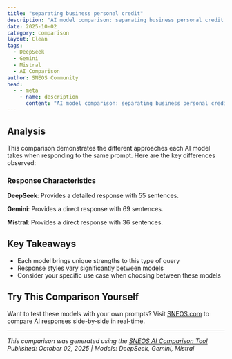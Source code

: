 ```yaml
---
title: "separating business personal credit"
description: "AI model comparison: separating business personal credit..."
date: 2025-10-02
category: comparison
layout: Clean
tags:
  - DeepSeek
  - Gemini
  - Mistral
  - AI Comparison
author: SNEOS Community
head:
  - - meta
    - name: description
      content: "AI model comparison: separating business personal credit..."
---
```


<ChatComparison
  title="separating business personal credit"
  prompt="separating business personal credit"
  :responses='{"DeepSeek": "Of course. This is one of the most critical steps for any business owner, especially for those with LLCs or corporations. Separating your personal and business credit is fundamental to protecting your personal assets and building a credible, scalable business.\n\nHere\u2019s a comprehensive guide on why it\u0027s important and how to do it.\n\n---\n\n### Why It\u0027s Absolutely Crucial to Separate Credit\n\n1. **Personal Asset Protection (The #1 Reason):**\n * If you operate as a **Sole Proprietorship or General Partnership**, there is no legal separation between you and your business. If your business is sued or can\u0027t pay its debts, your personal assets (house, car, personal savings) are at risk.\n * If you have an **LLC or Corporation**, mixing finances is called \u0022piercing the corporate veil.\u0022 A court can hold you personally liable for business debts, defeating the entire purpose of having the business structure.\n\n2. **Build Business Credit History:**\n * Just like a personal credit score, a strong business credit profile (with Dun \u0026 Bradstreet, Experian Business, and Equifax Business) allows you to:\n * Get better interest rates and terms on loans and lines of credit.\n * Secure higher credit limits.\n * Build credibility with suppliers and vendors.\n\n3. **Professionalism and Credibility:**\n * Paying with a check or credit card in your business\u0027s name looks far more professional than using a personal card. It signals that you are a serious, established entity.\n\n4. **Simplify Accounting and Taxes:**\n * Mixing finances is a bookkeeping nightmare. Separating them makes it easy to track business expenses, prepare for taxes, and qualify for deductions without sifting through personal transactions.\n\n---\n\n### How to Separate Your Business and Personal Credit: A Step-by-Step Plan\n\n#### Step 1: Establish a Legal Business Entity\n\nThis is the foundational step. Stop operating as a Sole Proprietorship.\n\n* **Form an LLC (Limited Liability Company) or Corporation (S-Corp or C-Corp):**\n * **LLC** is the most popular choice for small to medium-sized businesses due to its simplicity and flexibility.\n * These structures create a legal \u0022wall\u0022 between you and your business.\n\n#### Step 2: Get an Employer Identification Number (EIN)\n\n* Think of this as a **Social Security Number for your business**.\n* It\u0027s free to get from the IRS and is used to open business bank accounts, apply for business credit, and file business taxes.\n* You will use your EIN instead of your SSN on all business-related applications.\n\n#### Step 3: Open a Dedicated Business Bank Account\n\n* This is non-negotiable. As soon as you have your EIN and business formation documents, open a checking account in your business\u0027s legal name.\n* **Route all business income and expenses through this account.** Do not pay for business expenses from your personal account or deposit customer checks into your personal account.\n\n#### Step 4: Get a Business Credit Card\n\n* Use your EIN and business bank account details to apply for a business credit card.\n* Even if you are personally required to guarantee the card (which is very common for new businesses), using it properly will start building your business credit history.\n* **Use this card for all business purchases.** This simplifies expense tracking and helps build your business credit profile.\n\n#### Step 5: Establish a Business Address and Phone Number\n\n* Get a dedicated phone number for your business and list it consistently everywhere.\n* Use a physical business address (can be your office, a PO Box, or a virtual office) that is different from your home address. This reinforces the separation.\n\n#### Step 6: Build a Business Credit Profile with Vendors\n\nStart with \u0022trade credit\u0022 with vendors who report your payment history to business credit bureaus.\n\n1. **Get a D-U-N-S Number:** This is a unique identifier from Dun \u0026 Bradstreet (D\u0026B), the most prominent business credit bureau. It\u0027s free to get.\n2. **Start with Net-30 Accounts:** These are vendors that allow you to buy now and pay within 30 days. They often have easier approval processes.\n * **Examples:** Uline, Grainger, Quill, Summa Office Supplies.\n * Make small purchases, pay them off early or on time, and they will report your positive payment history, building your business credit file.\n\n#### Step 7: Monitor Your Business Credit Reports\n\n* Just like your personal credit, you need to check your business credit reports for accuracy.\n* Regularly review your reports with **Dun \u0026 Bradstreet**, **Experian Business**, and **Equifax Business**.\n\n---\n\n### The Golden Rules to Maintain the Separation\n\n* **Never Use Personal Credit for Business:** Once your business credit is established, avoid using personal cards for business expenses. If you must, submit an expense report and have the business reimburse you.\n* **Never Use Business Credit for Personal Expenses:** This is a major red flag for the IRS and can pierce your corporate veil. Do not buy groceries, personal gifts, or pay for a vacation with your business card.\n* **Formalize Loans:** If you need to lend your personal money to the business (or vice-versa), create a formal loan document with a stated interest rate and repayment schedule.\n\n### Visual Summary: The Path to Separation\n\n\u0060\u0060\u0060mermaid\nflowchart TD\n A[Operate as Sole\u003Cbr\u003EProprietor] --\u003E B[Form LLC/Corporation];\n B --\u003E C[Get EIN from IRS];\n C --\u003E D[Open Business\u003Cbr\u003EBank Account];\n D --\u003E E[Get Business\u003Cbr\u003ECredit Card];\n E --\u003E F[Establish Business\u003Cbr\u003EAddress \u0026 Phone];\n F --\u003E G[Build Vendor Trade Credit];\n G --\u003E H{Follow Golden Rules};\n H --\u003E I[Strong Separate\u003Cbr\u003EBusiness Credit];\n\u0060\u0060\u0060\n\nBy following these steps diligently, you transform your business from a hobby-side-gig into a legitimate, protected, and credit-worthy entity. It\u2019s one of the best investments you can make in your company\u0027s future.", "Gemini": "Separating your business and personal credit is crucial for several reasons. It protects your personal assets, simplifies your business finances, and helps you build a strong credit profile for your company. Here\u0027s a breakdown of how to do it:\n\n**1. Understand Why It\u0027s Important**\n\n* **Limited Liability Protection:** If your business is structured as a corporation or LLC, separating your finances can protect your personal assets (like your home, car, and savings) from business debts and lawsuits. If you intermingle funds, it can \u0022pierce the corporate veil\u0022 and expose your personal assets.\n* **Easier Accounting and Taxes:** Keeping business and personal transactions separate makes it much easier to track income and expenses for accounting and tax purposes. You\u0027ll avoid the headache of sorting through mixed statements.\n* **Building Business Credit:** Establishing a strong business credit profile allows you to access better financing terms, higher credit limits, and favorable vendor payment terms. This is essential for growth and expansion. Personal credit scores don\u0027t directly impact business credit scores.\n* **Professionalism:** Using business accounts demonstrates professionalism and legitimacy to customers, suppliers, and lenders.\n* **Simplified Business Valuation:** If you ever plan to sell your business, having separate financials makes the valuation process much cleaner and more accurate.\n* **Easier to Secure Funding:** Banks and investors are much more likely to lend to a business that has a distinct financial history separate from the owner\u0027s.\n\n**2. Key Steps to Separate Your Credit**\n\n* **Choose a Business Structure:**\n * **Sole Proprietorship/Partnership:** These are the simplest to set up, but they don\u0027t offer liability protection. Your personal and business finances are essentially intertwined. Separation is still important for accounting and clarity, but the legal separation isn\u0027t as strong.\n * **Limited Liability Company (LLC):** Offers liability protection, separating your personal assets from business debts. Requires state registration.\n * **Corporation (S-Corp or C-Corp):** Offers the strongest liability protection but has more complex setup and compliance requirements.\n\n* **Obtain an Employer Identification Number (EIN):** If your business is an LLC or corporation, you *must* have an EIN. Even if you\u0027re a sole proprietor, you may want to get one for business banking purposes. You can obtain an EIN for free from the IRS website.\n\n* **Open a Business Bank Account:** This is *the* most crucial step.\n * Shop around for banks that offer business accounts with features that suit your needs (e.g., online banking, mobile app, no monthly fees, etc.).\n * Use your EIN (if you have one) and business documents to open the account.\n * Deposit all business income into this account.\n * Pay all business expenses from this account.\n * **Avoid co-mingling funds.** Don\u0027t deposit personal funds into the business account, and don\u0027t pay personal expenses from the business account. If you need to transfer money between accounts, make it a documented loan or owner\u0027s draw.\n\n* **Get a Business Credit Card:**\n * Apply for a business credit card using your EIN (if applicable) and business information. Some cards may require a personal guarantee, especially when the business is new.\n * Use the card *solely* for business expenses.\n * Pay the bills on time to build your business credit score.\n * Choose a card with rewards that benefit your business (e.g., travel points, cash back on office supplies).\n\n* **Establish Trade Credit with Vendors:**\n * Open accounts with suppliers and vendors who report to business credit bureaus (Dun \u0026 Bradstreet, Experian Business, Equifax Small Business).\n * Pay your invoices on time or early. This is a great way to build a positive credit history.\n\n* **Separate Email and Phone:** Use a separate email address and phone number for your business. This helps maintain a professional image and simplifies communication.\n\n* **Business Address:** Obtain a separate business address, such as a PO Box, a virtual office, or a physical office space. Avoid using your home address for business purposes whenever possible.\n\n* **Payroll (if applicable):** If you pay yourself a salary, set up a formal payroll system. This ensures proper tax withholding and reporting.\n\n* **Separate Accounting Software:** Use accounting software like QuickBooks, Xero, or FreshBooks to track your business income and expenses.\n\n* **Legal Contracts:** Any contracts your business enters into should be in the business name and signed by you in your capacity as an owner or officer of the business.\n\n**3. Building Business Credit**\n\n* **Check your business credit reports regularly:** Monitor your credit reports from Dun \u0026 Bradstreet, Experian Business, and Equifax Small Business to identify any errors and track your progress.\n* **Pay bills on time:** This is the most important factor in building good credit.\n* **Keep credit utilization low:** Try to keep your credit card balances below 30% of your credit limit.\n* **Establish a positive payment history:** The longer you have a positive payment history, the better your credit score will be.\n\n**4. Addressing Common Challenges**\n\n* **Personal Guarantee:** Many lenders require a personal guarantee, especially for new businesses. This means you are personally liable for the debt if the business cannot repay it. As your business credit improves, you may be able to negotiate the removal of the personal guarantee.\n* **Limited Credit History:** It takes time to build business credit. Be patient and consistent with your efforts.\n* **Cash Flow Issues:** Manage your cash flow carefully to ensure you can pay your bills on time. Consider using invoice factoring or other financing options if needed.\n\n**In Summary:**\n\nSeparating your personal and business credit is a vital step for any business owner. It provides liability protection, simplifies finances, and helps you build a strong credit profile for your company. Start by establishing a legal business structure, opening a business bank account, and obtaining a business credit card. Then, focus on building a positive payment history and establishing trade credit with vendors.\n", "Mistral": "Separating business and personal credit is crucial for protecting your personal assets, building business credit, and maintaining a clear financial picture. Here are some steps to help you achieve this:\n\n### 1. **Establish a Legal Business Entity**\n - **Form an LLC or Corporation:** This separates your personal assets from your business assets, providing legal protection.\n - **Obtain an EIN:** Apply for an Employer Identification Number (EIN) from the IRS. This is used for tax purposes and helps in separating business and personal finances.\n\n### 2. **Open a Business Bank Account**\n - **Separate Accounts:** Open a business checking account and, if necessary, a business savings account. This ensures that business transactions are kept separate from personal ones.\n - **Business Credit Card:** Apply for a business credit card to keep business expenses separate and to start building business credit.\n\n### 3. **Build Business Credit**\n - **Dun \u0026 Bradstreet (D\u0026B) D-U-N-S Number:** Register for a D-U-N-S number, which is used to establish a credit file for your business.\n - **Pay Bills on Time:** Ensure that all business bills are paid on time to build a positive credit history.\n - **Credit Reporting:** Use vendors and suppliers that report to business credit bureaus like Dun \u0026 Bradstreet, Experian Business, and Equifax Business.\n\n### 4. **Maintain Separate Records**\n - **Bookkeeping:** Keep separate financial records for your business. Use accounting software to track income, expenses, and other financial transactions.\n - **Tax Filing:** File separate tax returns for your business. This helps in maintaining a clear distinction between personal and business finances.\n\n### 5. **Avoid Personal Guarantees**\n - **Limit Liability:** Try to avoid signing personal guarantees for business loans or leases. This can be challenging for new businesses, but it\u0027s important to minimize personal risk.\n\n### 6. **Use Business Credit for Business Expenses**\n - **Business Loans:** Apply for business loans rather than using personal loans for business purposes.\n - **Business Credit Cards:** Use business credit cards for business-related expenses to build business credit.\n\n### 7. **Monitor Business Credit**\n - **Credit Reports:** Regularly check your business credit reports to ensure accuracy and to monitor your credit score.\n - **Credit Monitoring Services:** Consider using credit monitoring services to stay informed about changes in your business credit.\n\n### 8. **Educate Yourself**\n - **Understand Business Credit:** Learn about how business credit works and how it differs from personal credit. This knowledge will help you make informed decisions.\n\n### 9. **Consult Professionals**\n - **Accountants and Lawyers:** Consult with accountants and lawyers to ensure you are following best practices and complying with all legal requirements.\n\n### 10. **Review and Adjust**\n - **Periodic Review:** Regularly review your financial practices to ensure that business and personal finances remain separate. Make adjustments as needed.\n\nBy following these steps, you can effectively separate your business and personal credit, protecting your personal assets and building a strong financial foundation for your business."}' 
  published-date="11:40"
/>

## Analysis

This comparison demonstrates the different approaches each AI model takes when responding to the same prompt. Here are the key differences observed:

### Response Characteristics

**DeepSeek**: Provides a detailed response with 55 sentences. 

**Gemini**: Provides a direct response with 69 sentences. 

**Mistral**: Provides a direct response with 36 sentences. 

## Key Takeaways

- Each model brings unique strengths to this type of query
- Response styles vary significantly between models
- Consider your specific use case when choosing between these models

## Try This Comparison Yourself

Want to test these models with your own prompts? Visit [SNEOS.com](https://sneos.com) to compare AI responses side-by-side in real-time.

---

*This comparison was generated using the [SNEOS AI Comparison Tool](https://sneos.com)*
*Published: October 02, 2025 | Models: DeepSeek, Gemini, Mistral*
